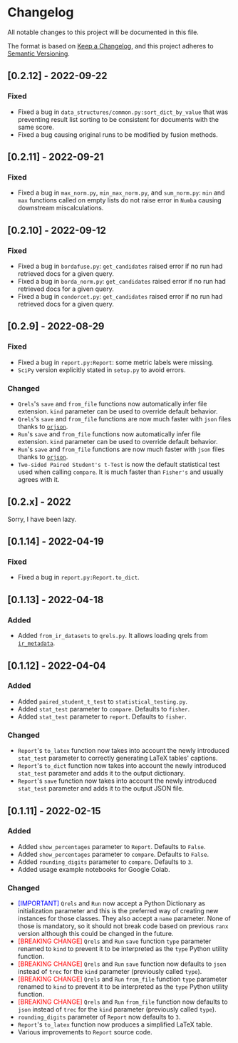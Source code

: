 # Changelog
All notable changes to this project will be documented in this file.

The format is based on [Keep a Changelog](https://keepachangelog.com/en/1.0.0/),
and this project adheres to [Semantic Versioning](https://semver.org/spec/v2.0.0.html).

## [0.2.12] - 2022-09-22
### Fixed
- Fixed a bug in `data_structures/common.py:sort_dict_by_value` that was preventing result list sorting to be consistent for documents with the same score. 
- Fixed a bug causing original runs to be modified by fusion methods.

## [0.2.11] - 2022-09-21
### Fixed
- Fixed a bug in `max_norm.py`, `min_max_norm.py`, and `sum_norm.py`: `min` and `max` functions called on empty lists do not raise error in `Numba` causing downstream miscalculations.
  
## [0.2.10] - 2022-09-12
### Fixed
- Fixed a bug in `bordafuse.py`: `get_candidates` raised error if no run had retrieved docs for a given query.
- Fixed a bug in `borda_norm.py`: `get_candidates` raised error if no run had retrieved docs for a given query.
- Fixed a bug in `condorcet.py`: `get_candidates` raised error if no run had retrieved docs for a given query.

## [0.2.9] - 2022-08-29
### Fixed
- Fixed a bug in `report.py:Report`: some metric labels were missing.
- `SciPy` version explicitly stated in `setup.py` to avoid errors.

### Changed
- `Qrels`'s `save` and `from_file` functions now automatically infer file extension. `kind` parameter can be used to override default behavior.
- `Qrels`'s `save` and `from_file` functions are now much faster with `json` files thanks to [`orjson`](https://github.com/ijl/orjson).
- `Run`'s `save` and `from_file` functions now automatically infer file extension. `kind` parameter can be used to override default behavior.
- `Run`'s `save` and `from_file` functions are now much faster with `json` files thanks to [`orjson`](https://github.com/ijl/orjson).
- `Two-sided Paired Student's t-Test` is now the default statistical test used when calling `compare`. It is much faster than `Fisher's` and usually agrees with it.

## [0.2.x] - 2022

Sorry, I have been lazy.

## [0.1.14] - 2022-04-19
### Fixed
- Fixed a bug in `report.py:Report.to_dict`.
  
## [0.1.13] - 2022-04-18
### Added
- Added `from_ir_datasets` to `qrels.py`. It allows loading qrels from [`ir_metadata`](https://ir-datasets.com).

## [0.1.12] - 2022-04-04
### Added
- Added `paired_student_t_test` to `statistical_testing.py`.
- Added `stat_test` parameter to `compare`. Defaults to `fisher`.
- Added `stat_test` parameter to `report`. Defaults to `fisher`.

### Changed
- `Report`'s `to_latex` function now takes into account the newly introduced `stat_test` parameter to correctly generating LaTeX tables' captions.
- `Report`'s `to_dict` function now takes into account the newly introduced `stat_test` parameter and adds it to the output dictionary.
- `Report`'s `save` function now takes into account the newly introduced `stat_test` parameter and adds it to the output JSON file.

## [0.1.11] - 2022-02-15
### Added
- Added `show_percentages` parameter to `Report`. Defaults to `False`.
- Added `show_percentages` parameter to `compare`. Defaults to `False`.
- Added `rounding_digits` parameter to `compare`. Defaults to `3`.
- Added usage example notebooks for Google Colab.

### Changed
- <span style="color:blue">\[IMPORTANT\]</span> `Qrels` and `Run` now accept a Python Dictionary as initialization parameter and this is the preferred way of creating new instances for those classes. They also accept a `name` parameter. None of those is mandatory, so it should not break code based on previous `ranx` version although this could be changed in the future.
- <span style="color:red">\[BREAKING CHANGE\]</span> `Qrels` and `Run` `save` function `type` parameter renamed to `kind` to prevent it to be interpreted as the `type` Python utility function.
- <span style="color:red">\[BREAKING CHANGE\]</span> `Qrels` and `Run` `save` function now defaults to `json` instead of `trec` for the `kind` parameter (previously called `type`).
- <span style="color:red">\[BREAKING CHANGE\]</span> `Qrels` and `Run` `from_file` function `type` parameter renamed to `kind` to prevent it to be interpreted as the `type` Python utility function.
- <span style="color:red">\[BREAKING CHANGE\]</span> `Qrels` and `Run` `from_file` function now defaults to `json` instead of `trec` for the `kind` parameter (previously called `type`).
- `rounding_digits` parameter of `Report` now defaults to `3`.
- `Report`'s `to_latex` function now produces a simplified LaTeX table.
- Various improvements to `Report` source code.